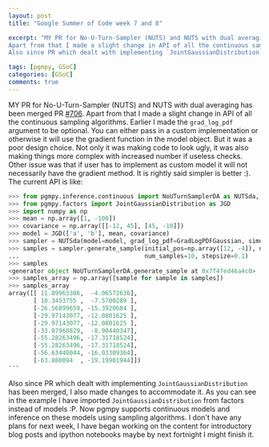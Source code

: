 ```yaml
---
layout: post
title: "Google Summer of Code week 7 and 8"

excerpt: "MY PR for No-U-Turn-Sampler (NUTS) and NUTS with dual averaging has been merged.
Apart from that I made a slight change in API of all the continuous sampling algorithms. Earlier I made the `grad_log_pdf` argument to be optional.
Also since PR which dealt with implementing `JointGaussianDistribution` has been merged, I also made changes to accommodate it."

tags: [pgmpy, GSoC]
categories: [GSoC]
comments: true
---
```


MY PR for No-U-Turn-Sampler (NUTS) and NUTS with dual averaging has been merged PR [#706](https://github.com/pgmpy/pgmpy/pull/706). Apart from that I made a slight
change in API of all the continuous sampling algorithms. Earlier I made the `grad_log_pdf` argument to be optional. You can either pass in a custom implementation
or otherwise it will use the gradient function in the model object. But it was a poor design choice. Not only it was making code to look ugly, it was also making
things more complex with increased number if useless checks. Other issue was that if user has to implement as custom model it will not necessarily have the gradient
method. It is rightly said simpler is better :). The current API is like:

~~~python
>>> from pgmpy.inference.continuous import NoUTurnSamplerDA as NUTSda, GradLogPDFGaussian
>>> from pgmpy.factors import JointGaussianDistribution as JGD
>>> import numpy as np
>>> mean = np.array([1, -100])
>>> covariance = np.array([[-12, 45], [45, -10]])
>>> model = JGD(['a', 'b'], mean, covariance)
>>> sampler = NUTSda(model=model, grad_log_pdf=GradLogPDFGaussian, simulate_dynamics=LeapFrog)
>>> samples = sampler.generate_sample(initial_pos=np.array([12, -4]), num_adapt=10,
...                                   num_samples=10, stepsize=0.1)
>>> samples
<generator object NoUTurnSamplerDA.generate_sample at 0x7f4fed46a4c0>
>>> samples_array = np.array([sample for sample in samples])
>>> samples_array
array([[ 11.89963386,  -4.06572636],
       [ 10.3453755 ,  -7.5700289 ],
       [-26.56899659, -15.3920684 ],
       [-29.97143077, -12.0801625 ],
       [-29.97143077, -12.0801625 ],
       [-33.07960829,  -8.90440347],
       [-55.28263496, -17.31718524],
       [-55.28263496, -17.31718524],
       [-56.63440044, -16.03309364],
       [-63.880094  , -19.19981944]])
"""
~~~

Also since PR which dealt with implementing `JointGaussianDistribution` has been merged, I also made changes to accommodate it. As you can see in the example
I have imported `JointGaussianDistribution` from factors instead of models :P. Now pgmpy supports continuous models and inference on these models using sampling
algorithms. I don't have any plans for next week, I have began working on the content for introductory blog posts and ipython notebooks maybe by next fortnight
I might finish it.
